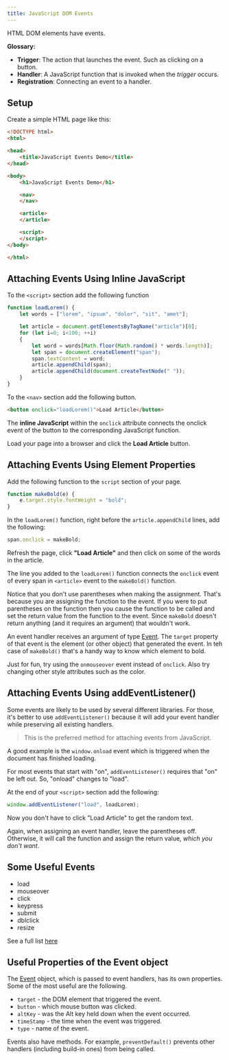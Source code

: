 ```yaml
---
title: JavaScript DOM Events
---
```


HTML DOM elements have events.

**Glossary:**

* **Trigger**: The action that launches the event. Such as clicking on a button.
* **Handler**: A JavaScript function that is invoked when the _trigger_ occurs.
* **Registration**: Connecting an event to a handler.

## Setup

Create a simple HTML page like this:

```html
<!DOCTYPE html>
<html>

<head>
    <title>JavaScript Events Demo</title>
</head>

<body>
    <h1>JavaScript Events Demo</h1>

    <nav>
    </nav>

    <article>
    </article>

    <script>
    </script>
</body>

</html>
```

## Attaching Events Using Inline JavaScript

To the `<script>` section add the following function

```js
function loadLorem() {
    let words = ["lorem", "ipsum", "dolor", "sit", "amet"];

    let article = document.getElementsByTagName("article")[0];
    for (let i=0; i<100; ++i)
    {
        let word = words[Math.floor(Math.random() * words.length)];
        let span = document.createElement("span");
        span.textContent = word;
        article.appendChild(span);
        article.appendChild(document.createTextNode(" "));
    }
}
```

To the `<nav>` section add the following button.

```html
<button onclick="loadLorem()">Load Article</button>
```

The **inline JavaScript** within the `onclick` attribute connects the onclick event of the button to the corresponding JavaScript function.

Load your page into a browser and click the **Load Article** button.

## Attaching Events Using Element Properties

Add the following function to the `script` section of your page.

```js
function makeBold(e) {
    e.target.style.fontWeight = "bold";
}
```

In the `loadLorem()` function, right before the `article.appendChild` lines, add the following:

```js
span.onclick = makeBold;
```

Refresh the page, click **"Load Article"** and then click on some of the words in the article.

The line you added to the `loadLorem()` function connects the `onclick` event of every span in `<article>` event to the `makeBold()` function.

Notice that you don't use parentheses when making the assignment. That's because you are assigning the function to the event. If you were to put parentheses on the function then you cause the function to be called and set the return value from the function to the event. Since `makeBold` doesn't return anything (and it requires an argument) that wouldn't work.

An event handler receives an argument of type [Event](https://developer.mozilla.org/en-US/docs/Web/API/Event). The `target` property of that event is the element (or other object) that generated the event. In teh case of `makeBold()` that's a handy way to know which element to bold.

Just for fun, try using the `onmouseover` event instead of `onclick`. Also try changing other style attributes such as the color.

## Attaching Events Using addEventListener()

Some events are likely to be used by several different libraries. For those, it's better to use `addEventListener()` because it will add your event handler while preserving all existing handlers.

> This is the preferred method for attaching events from JavaScript.

A good example is the `window.onload` event which is triggered when the document has finished loading.

For most events that start with "on", `addEventListener()` requires that "on" be left out. So, "onload" changes to "load".

At the end of your `<script>` section add the following:

```js
window.addEventListener("load", loadLorem);
```

Now you don't have to click "Load Article" to get the random text.

Again, when assigning an event handler, leave the parentheses off. Otherwise, it will call the function and assign the return value, _which you don't want_.

## Some Useful Events

* load
* mouseover
* click
* keypress
* submit
* dblclick
* resize

See a full list [here](https://www.w3schools.com/jsref/dom_obj_event.asp)

## Useful Properties of the Event object

The [Event](https://developer.mozilla.org/en-US/docs/Web/API/Event) object, which is passed to event handlers, has its own properties. Some of the most useful are the following.

* `target` - the DOM element that triggered the event.
* `button` - which mouse button was clicked.
* `altKey` - was the Alt key held down when the event occurred.
* `timeStamp` - the time when the event was triggered.
* `type` - name of the event.

Events also have methods. For example, `preventDefault()` prevents other handlers (including build-in ones) from being called.